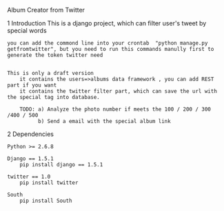 Album Creator from Twitter

1 Introduction
    This is a django project, which can filter user's tweet by special words

    you can add the commond line into your crontab  "python manage.py getfromtwitter", but you need to run this commands manully first to generate the token twitter need

    
    This is only a draft version
        it contains the users=>albums data framework , you can add REST part if you want
        it contains the twitter filter part, which can save the url with the special tag into database.

        TODO: a) Analyze the photo number if meets the 100 / 200 / 300 /400 / 500
              b) Send a email with the special album link

2 Dependencies

    Python >= 2.6.8

    Django == 1.5.1
        pip install django == 1.5.1

    twitter == 1.0
        pip install twitter

    South
        pip install South
